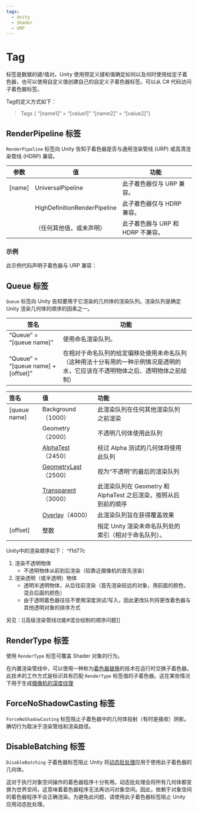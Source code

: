 ```yaml
---
tags:
  - Unity
  - Shader
  - URP
---
```

# Tag

标签是数据的键/值对。Unity 使用预定义键和值确定如何以及何时使用给定子着色器，也可以使用自定义值创建自己的自定义子着色器标签。可以从 C# 代码访问子着色器标签。

Tag的定义方式如下：
>Tags { “[name1]” = “[value1]” “[name2]” = “[value2]”}

## RenderPipeline 标签

`RenderPipeline` 标签向 Unity 告知子着色器是否与通用渲染管线 (URP) 或高清渲染管线 (HDRP) 兼容。

| **参数** | **值**                        | **功能**                 |
| ------ | ---------------------------- | ---------------------- |
| [name] | UniversalPipeline            | 此子着色器仅与 URP 兼容。        |
|        | HighDefinitionRenderPipeline | 此子着色器仅与 HDRP 兼容。       |
|        | （任何其他值，或未声明）                 | 此子着色器与 URP 和 HDRP 不兼容。 |

### 示例

此示例代码声明子着色器与 URP 兼容：
## Queue 标签

`Queue` 标签向 Unity 告知要用于它渲染的几何体的渲染队列。渲染队列是确定 Unity 渲染几何体的顺序的因素之一。

| **签名**                              | **功能**                                                           |
| ----------------------------------- | ---------------------------------------------------------------- |
| “Queue” = “[queue name]”            | 使用命名渲染队列。                                                        |
| “Queue” = “[queue name] + [offset]” | 在相对于命名队列的给定偏移处使用未命名队列（这种用法十分有用的一种示例情况是透明的水，它应该在不透明物体之后、透明物体之前绘制） |

| **签名**       | **值**                                                                                                            | **功能**                                     |     |
| :----------- | :--------------------------------------------------------------------------------------------------------------- | :----------------------------------------- | --- |
| [queue name] | Background（1000）                                                                                                 | 此渲染队列在任何其他渲染队列之前渲染                         |     |
|              | Geometry（2000）                                                                                                   | 不透明几何体使用此队列                                |     |
|              | [AlphaTest](https://docs.unity3d.com/cn/2023.2/ScriptReference/Rendering.RenderQueue.AlphaTest.html)（2450）       | 经过 Alpha 测试的几何体将使用此队列                      |     |
|              | [GeometryLast](https://docs.unity3d.com/cn/2023.2/ScriptReference/Rendering.RenderQueue.GeometryLast.html)（2500） | 视为“不透明”的最后的渲染队列                            |     |
|              | [Transparent](https://docs.unity3d.com/cn/2023.2/ScriptReference/Rendering.RenderQueue.Transparent.html)（3000）   | 此渲染队列在 Geometry 和 AlphaTest 之后渲染，按照从后到前的顺序 |     |
|              | [Overlay](https://docs.unity3d.com/cn/2023.2/ScriptReference/Rendering.RenderQueue.Overlay.html)（4000）           | 此渲染队列旨在获得覆盖效果                              |     |
| [offset]     | 整数                                                                                                               | 指定 Unity 渲染未命名队列处的索引（相对于命名队列）。             |     |
Unity中的渲染顺序如下： ^f1d77c
1. 渲染不透明物体
	- 不透明物体从前到后渲染（较靠近摄像机的首先渲染） 
2. 渲染透明（或半透明）物体
	- 透明半透明物体，从后往前渲染（首先渲染较远的对象，用前面的颜色，混合后面的颜色）
	- 由于透明着色器往往不使用深度测试/写入，因此更改队列将更改着色器与其他透明对象的排序方式

另见：[[高级渲染管线功能#混合绘制的顺序问题]]

## RenderType 标签

使用 `RenderType` 标签可覆盖 Shader 对象的行为。

在内置渲染管线中，可以使用一种称为[着色器替换](https://docs.unity3d.com/cn/2023.2/Manual/SL-ShaderReplacement.html)的技术在运行时交换子着色器。此技术的工作方式是标识具有匹配 `RenderType` 标签值的子着色器。这在某些情况下用于生成[摄像机的深度纹理](https://docs.unity3d.com/cn/2023.2/Manual/SL-CameraDepthTexture.html)

## ForceNoShadowCasting 标签

`ForceNoShadowCasting` 标签阻止子着色器中的几何体投射（有时是接收）阴影。确切行为取决于渲染管线和渲染路径。

## DisableBatching 标签

`DisableBatching` 子着色器标签阻止 Unity 将[动态批处理](https://docs.unity3d.com/cn/2023.2/Manual/DrawCallBatching.html)应用于使用此子着色器的几何体。

这对于执行对象空间操作的着色器程序十分有用。动态批处理会将所有几何体都变换为世界空间，这意味着着色器程序无法再访问对象空间。因此，依赖于对象空间的着色器程序不会正确渲染。为避免此问题，请使用此子着色器标签阻止 Unity 应用动态批处理。